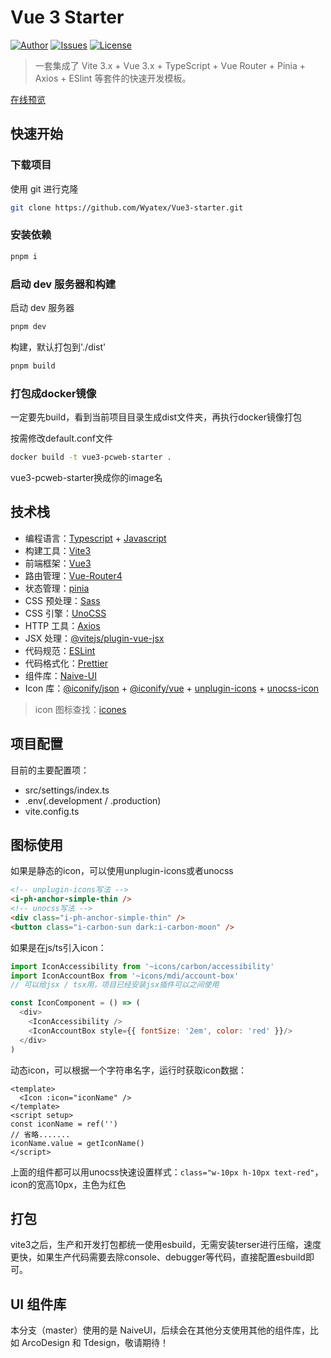# Vue 3 Starter

[![Author](https://img.shields.io/badge/Author-Wyatex-green)](https://github.com/Wyatex/)
[![Issues](https://img.shields.io/github/issues/Wyatex/Vue3-starter)](https://github.com/Wyatex/Vue3-starter/issues)
[![License](https://img.shields.io/badge/License-MIT-yellowgreen)](https://github.com/Wyatex/Vue3-starter/blob/master/LICENSE)

> 一套集成了 Vite 3.x + Vue 3.x + TypeScript + Vue Router + Pinia + Axios + ESlint 等套件的快速开发模板。

[在线预览](https://vue3-pc-web-starter.wyatex.online/)

## 快速开始

### 下载项目

使用 git 进行克隆

```sh
git clone https://github.com/Wyatex/Vue3-starter.git
```

### 安装依赖

```sh
pnpm i
```

### 启动 dev 服务器和构建

启动 dev 服务器

```sh
pnpm dev
```

构建，默认打包到'./dist'

```sh
pnpm build
```

### 打包成docker镜像
一定要先build，看到当前项目目录生成dist文件夹，再执行docker镜像打包

按需修改default.conf文件
```sh
docker build -t vue3-pcweb-starter .
```

vue3-pcweb-starter换成你的image名

## 技术栈

- 编程语言：[Typescript](https://www.typescriptlang.org/zh/) + [Javascript](https://www.javascript.com/)
- 构建工具：[Vite3](https://vitejs.cn/)
- 前端框架：[Vue3](https://v3.cn.vuejs.org/)
- 路由管理：[Vue-Router4](https://next.router.vuejs.org/zh/index.html)
- 状态管理：[pinia](https://pinia.esm.dev/)
- CSS 预处理：[Sass](https://sass-lang.com/)
- CSS 引擎：[UnoCSS](https://github.com/unocss/unocss)
- HTTP 工具：[Axios](https://axios-http.com/)
- JSX 处理：[@vitejs/plugin-vue-jsx](https://www.npmjs.com/package/@vitejs/plugin-vue-jsx)
- 代码规范：[ESLint](https://eslint.org/)
- 代码格式化：[Prettier](https://prettier.io/)
- 组件库：[Naive-UI](https://www.naiveui.com/)
- Icon 库：[@iconify/json](https://www.npmjs.com/package/@iconify/json) + [@iconify/vue](https://www.npmjs.com/package/@iconify/vue) + [unplugin-icons](https://github.com/antfu/unplugin-icons) + [unocss-icon](https://unocss.dev/presets/icons)

> icon 图标查找：[icones](https://icones.js.org/)

## 项目配置

目前的主要配置项：

- src/settings/index.ts
- .env(.development / .production)
- vite.config.ts

## 图标使用
如果是静态的icon，可以使用unplugin-icons或者unocss
```html
<!-- unplugin-icons写法 -->
<i-ph-anchor-simple-thin />
<!-- unocss写法 -->
<div class="i-ph-anchor-simple-thin" />
<button class="i-carbon-sun dark:i-carbon-moon" />
```

如果是在js/ts引入icon：
```js
import IconAccessibility from '~icons/carbon/accessibility'
import IconAccountBox from '~icons/mdi/account-box'
// 可以给jsx / tsx用，项目已经安装jsx插件可以之间使用

const IconComponent = () => (
  <div>
    <IconAccessibility />
    <IconAccountBox style={{ fontSize: '2em', color: 'red' }}/>
  </div>
)
```

动态icon，可以根据一个字符串名字，运行时获取icon数据：
```
<template>
  <Icon :icon="iconName" />
</template>
<script setup>
const iconName = ref('')
// 省略.......
iconName.value = getIconName()
</script>
```

上面的组件都可以用unocss快速设置样式：`class="w-10px h-10px text-red"`，icon的宽高10px，主色为红色

## 打包
vite3之后，生产和开发打包都统一使用esbuild，无需安装terser进行压缩，速度更快，如果生产代码需要去除console、debugger等代码，直接配置esbuild即可。

## UI 组件库

本分支（master）使用的是 NaiveUI，后续会在其他分支使用其他的组件库，比如 ArcoDesign 和 Tdesign，敬请期待！
